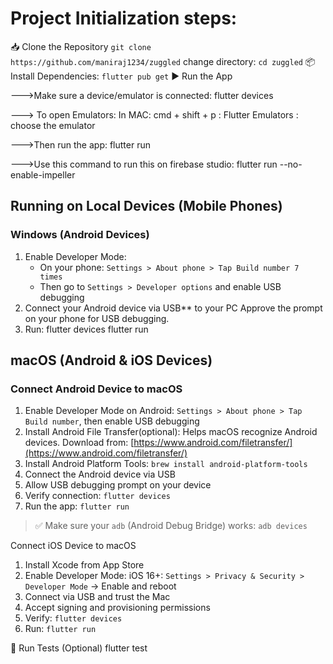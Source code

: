 # Project Initialization steps:
📥 Clone the Repository `git clone https://github.com/maniraj1234/zuggled`
change directory: `cd zuggled`
📦 Install Dependencies: `flutter pub get`
▶️ Run the App

--->Make sure a device/emulator is connected:
    flutter devices

---> To open Emulators:
    In MAC: cmd + shift + p : Flutter Emulators : choose the emulator

--->Then run the app:
    flutter run 

--->Use this command to run this on firebase studio:
    flutter run --no-enable-impeller

 ## Running on Local Devices (Mobile Phones)
 ### Windows (Android Devices)
1. Enable Developer Mode:
   * On your phone: `Settings > About phone > Tap Build number 7 times`
   * Then go to `Settings > Developer options` and enable USB debugging
2. Connect your Android device via USB** to your PC
   Approve the prompt on your phone for USB debugging.
3. Run:
   flutter devices
   flutter run


## macOS (Android & iOS Devices)
 ### Connect Android Device to macOS
1. Enable Developer Mode on Android:
   `Settings > About phone > Tap Build number`, then enable USB debugging
2. Install Android File Transfer(optional):
   Helps macOS recognize Android devices. Download from:
   [https://www.android.com/filetransfer/](https://www.android.com/filetransfer/)
3. Install Android Platform Tools: `brew install android-platform-tools`
4. Connect the Android device via USB
5. Allow USB debugging prompt on your device
6. Verify connection: `flutter devices`
7. Run the app: `flutter run`

> ✅ Make sure your `adb` (Android Debug Bridge) works: `adb devices`

 Connect iOS Device to macOS
1. Install Xcode from App Store
2. Enable Developer Mode:
   iOS 16+: `Settings > Privacy & Security > Developer Mode` → Enable and reboot
3. Connect via USB and trust the Mac
4. Accept signing and provisioning permissions
5. Verify: `flutter devices`
6. Run: `flutter run`





🧪 Run Tests (Optional)
flutter test
